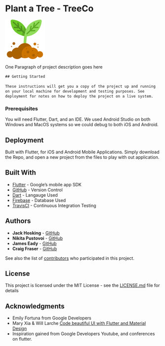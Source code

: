 # Plant a Tree - TreeCo

![](https://github.com/jaaaxsonmh/trees_company/raw/master/tree.png)

One Paragraph of project description goes here

```
## Getting Started

These instructions will get you a copy of the project up and running on your local machine for development and testing purposes. See deployment for notes on how to deploy the project on a live system.
```

### Prerequisites

You will need Flutter, Dart, and an IDE. We used Android Studio on both Windows and MacOS systems so we could debug to both iOS and Android. 

## Deployment

Built with Flutter, for iOS and Android Mobile Applications. Simply download the Repo, and open a new project from the files to play with out application. 

## Built With

* [Flutter](https://flutter.io/) - Google’s mobile app SDK
* [GitHub](https://github.com/) - Version Control
* [Dart](https://www.dartlang.org/) - Langauge Used
* [Firebase](https://firebase.google.com/) - Database Used
* [TravisCI](https://travis-ci.org/) - Continuous Integration Testing

## Authors


* **Jack Hosking** - [GitHub](https://github.com/jaaaxsonmh)
* **Nikita Pustovoi** - [GitHub](hhttps://github.com/Deishelon)
* **James Eady** - [GitHub](https://github.com/PurpleBooth)
* **Craig Fraser** - [GitHub](https://github.com/PurpleBooth)


See also the list of [contributors](https://github.com/jaaaxsonmh/trees_company/graphs/contributors) who participated in this project.

## License

This project is licensed under the MIT License - see the [LICENSE.md](LICENSE.md) file for details

## Acknowledgments

* Emily Fortuna from Google Developers
* Mary Xia & Will Larche [Code beautiful UI with Flutter and Material Design](https://www.youtube.com/watch?v=hA0hrpR-o8U&t=286s)
* Inspiration gained from Google Developers Youtube, and conferences on flutter.

